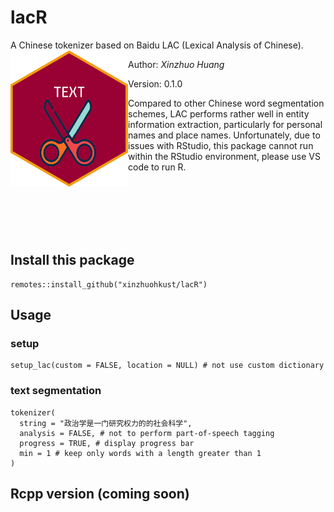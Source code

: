 # lacR #
A Chinese tokenizer based on Baidu LAC (Lexical Analysis of Chinese).
<img align='left' src="lacR.png" width="188">        
                                    
Author: *Xinzhuo Huang*

Version: 0.1.0

Compared to other Chinese word segmentation schemes, LAC performs rather well in entity information extraction, particularly for personal names and place names. Unfortunately, due to issues with RStudio, this package cannot run within the RStudio environment, please use VS code to run R.

<br>
<br>
<br>
<br>
<br>

## Install this package

```
remotes::install_github("xinzhuohkust/lacR")
```
## Usage
### setup
```
setup_lac(custom = FALSE, location = NULL) # not use custom dictionary
```
### text segmentation
```
tokenizer(
  string = "政治学是一门研究权力的的社会科学",
  analysis = FALSE, # not to perform part-of-speech tagging
  progress = TRUE, # display progress bar
  min = 1 # keep only words with a length greater than 1
)
```
## Rcpp version (coming soon)



